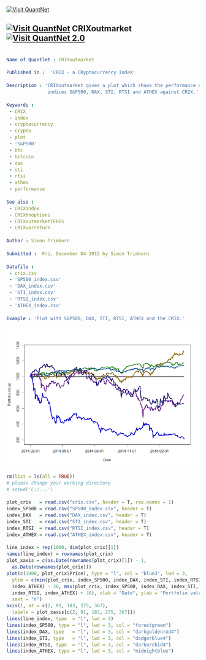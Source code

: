 
[<img src="https://github.com/QuantLet/Styleguide-and-Validation-procedure/blob/master/pictures/banner.png" alt="Visit QuantNet">](http://quantlet.de/index.php?p=info)

## [<img src="https://github.com/QuantLet/Styleguide-and-Validation-procedure/blob/master/pictures/qloqo.png" alt="Visit QuantNet">](http://quantlet.de/) **CRIXoutmarket** [<img src="https://github.com/QuantLet/Styleguide-and-Validation-procedure/blob/master/pictures/QN2.png" width="60" alt="Visit QuantNet 2.0">](http://quantlet.de/d3/ia)

```yaml

Name of Quantlet : CRIXoutmarket

Published in :  'CRIX - a CRyptocurrency IndeX'

Description : 'CRIXoutmarket gives a plot which shows the performance of the
               indices S&P500, DAX, STI, RTSI and ATHEX against CRIX.'

Keywords : 
 - CRIX
 - index
 - cryptocurrency
 - crypto
 - plot
 - 'S&P500'
 - btc
 - bitcoin
 - dax
 - sti
 - rtsi
 - athex
 - performance

See also : 
 - CRIXindex
 - CRIXhnoptions
 - CRIXoutmarketTERES
 - CRIXvarreturn

Author : Simon Trimborn

Submitted :  Fri, December 04 2015 by Simon Trimborn

Datafile : 
 - crix.csv
 - 'SP500_index.csv'
 - 'DAX_index.csv'
 - 'STI_index.csv'
 - 'RTSI_index.csv'
 - 'ATHEX_index.csv'

Example : 'Plot with S&P500, DAX, STI, RTSI, ATHEX and the CRIX.'
```

![Picture1](CRIXoutmarket_plot.png)


```r
rm(list = ls(all = TRUE))
# please change your working directory 
# setwd('C:/...')

plot_crix   = read.csv("crix.csv", header = T, row.names = 1)
index_SP500 = read.csv("SP500_index.csv", header = T)
index_DAX   = read.csv("DAX_index.csv", header = T)
index_STI   = read.csv("STI_index.csv", header = T)
index_RTSI  = read.csv("RTSI_index.csv", header = T)
index_ATHEX = read.csv("ATHEX_index.csv", header = T)

line_index = rep(1000, dim(plot_crix)[1])
names(line_index) = rownames(plot_crix)
plot_xaxis = c(as.Date(rownames(plot_crix)[1]) - 1, 
  as.Date(rownames(plot_crix)))
plot(c(1000, plot_crix$Price), type = "l", col = "blue3", lwd = 3, 
  ylim = c(min(plot_crix, index_SP500, index_DAX, index_STI, index_RTSI, 
  index_ATHEX) - 30, max(plot_crix, index_SP500, index_DAX, index_STI, 
  index_RTSI, index_ATHEX) + 30), xlab = "Date", ylab = "Portfolio value", 
  xaxt = "n")
axis(1, at = c(2, 91, 183, 275, 367), 
  labels = plot_xaxis[c(2, 91, 183, 275, 367)])
lines(line_index, type  = "l", lwd = 3)
lines(index_SP500, type = "l", lwd = 3, col = "forestgreen")
lines(index_DAX, type   = "l", lwd = 3, col = "darkgoldenrod4")
lines(index_STI, type   = "l", lwd = 3, col = "dodgerblue4")
lines(index_RTSI, type  = "l", lwd = 3, col = "darkorchid4")
lines(index_ATHEX, type = "l", lwd = 3, col = "midnightblue") 

```
